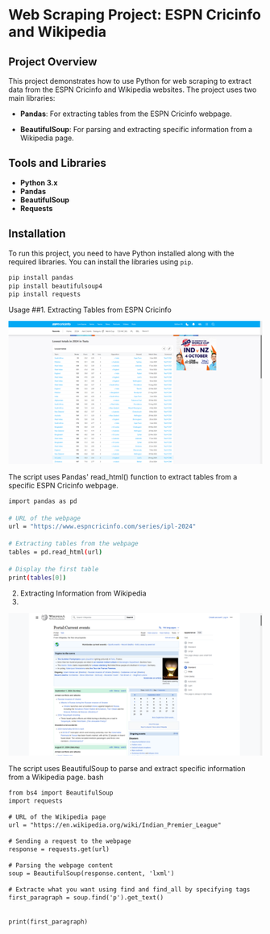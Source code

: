 # Web Scraping Project: ESPN Cricinfo and Wikipedia

## Project Overview

This project demonstrates how to use Python for web scraping to extract data from the ESPN Cricinfo and Wikipedia websites. The project uses two main libraries:

- **Pandas**: For extracting tables from the ESPN Cricinfo webpage.

- **BeautifulSoup**: For parsing and extracting specific information from a Wikipedia page.


## Tools and Libraries

- **Python 3.x**
- **Pandas**
- **BeautifulSoup**
- **Requests**

## Installation

To run this project, you need to have Python installed along with the required libraries. You can install the libraries using `pip`.

```bash
pip install pandas
pip install beautifulsoup4
pip install requests
```
Usage
##1. Extracting Tables from ESPN Cricinfo

![Web Pages](Image/espnCricinfo.png)


The script uses Pandas' read_html() function to extract tables from a specific ESPN Cricinfo webpage.

```bash
import pandas as pd

# URL of the webpage
url = "https://www.espncricinfo.com/series/ipl-2024"

# Extracting tables from the webpage
tables = pd.read_html(url)

# Display the first table
print(tables[0])
```
2. Extracting Information from Wikipedia
3. 
![Web Pages](Image/Wikipedia.png)

The script uses BeautifulSoup to parse and extract specific information from a Wikipedia page.
bash
```
from bs4 import BeautifulSoup
import requests

# URL of the Wikipedia page
url = "https://en.wikipedia.org/wiki/Indian_Premier_League"

# Sending a request to the webpage
response = requests.get(url)

# Parsing the webpage content
soup = BeautifulSoup(response.content, 'lxml')

# Extracte what you want using find and find_all by specifying tags
first_paragraph = soup.find('p').get_text()


print(first_paragraph)
```
